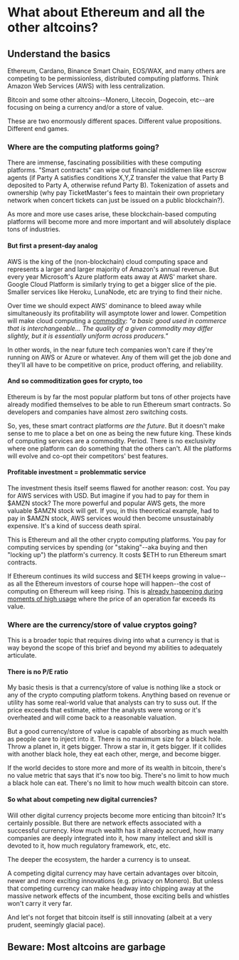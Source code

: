 # What about Ethereum and all the other altcoins?

## Understand the basics
Ethereum, Cardano, Binance Smart Chain, EOS/WAX, and many others are competing to be permissionless, distributed computing platforms. Think Amazon Web Services (AWS) with less centralization.

Bitcoin and some other altcoins--Monero, Litecoin, Dogecoin, etc--are focusing on being a currency and/or a store of value.

These are two enormously different spaces. Different value propositions. Different end games.

### Where are the computing platforms going?
There are immense, fascinating possibilities with these computing platforms. "Smart contracts" can wipe out financial middlemen like escrow agents (if Party A satisfies conditions X,Y,Z transfer the value that Party B deposited to Party A, otherwise refund Party B). Tokenization of assets and ownership (why pay TicketMaster's fees to maintain their own proprietary network when concert tickets can just be issued on a public blockchain?).

As more and more use cases arise, these blockchain-based computing platforms will become more and more important and will absolutely displace tons of industries.

#### But first a present-day analog
AWS is the king of the (non-blockchain) cloud computing space and represents a larger and larger majority of Amazon's annual revenue. But every year Microsoft's Azure platform eats away at AWS' market share. Google Cloud Platform is similarly trying to get a bigger slice of the pie. Smaller services like Heroku, LunaNode, etc are trying to find their niche.

Over time we should expect AWS' dominance to bleed away while simultaneously its profitability will asymptote lower and lower. Competition will make cloud computing a [commodity](https://www.investopedia.com/terms/c/commodity.asp): _"a basic good used in commerce that is interchangeable... The quality of a given commodity may differ slightly, but it is essentially uniform across producers."_

In other words, in the near future tech companies won't care if they're running on AWS or Azure or whatever. Any of them will get the job done and they'll all have to be competitive on price, product offering, and reliability.

#### And so commoditization goes for crypto, too
Ethereum is by far the most popular platform but tons of other projects have already modified themselves to be able to run Ethereum smart contracts. So developers and companies have almost zero switching costs.

So, yes, these smart contract platforms _are the future_. But it doesn't make sense to me to place a bet on one as being the new future king. These kinds of computing services are a commodity. Period. There is no exclusivity where one platform can do something that the others can't. All the platforms will evolve and co-opt their competitors' best features.

#### Profitable investment = problemmatic service
The investment thesis itself seems flawed for another reason: cost. You pay for AWS services with USD. But imagine if you had to pay for them in $AMZN stock? The more powerful and popular AWS gets, the more valuable $AMZN stock will get. If you, in this theoretical example, had to pay in $AMZN stock, AWS services would then become unsustainably expensive. It's a kind of success death spiral.

This is Ethereum and all the other crypto computing platforms. You pay for computing services by spending (or "staking"--aka buying and then "locking up") the platform's currency. It costs $ETH to run Ethereum smart contracts.

If Ethereum continues its wild success and $ETH keeps growing in value--as all the Ethereum investors of course hope will happen--the cost of computing on Ethereum will keep rising. This is [already happening during moments of high usage](https://www.coindesk.com/high-gas-fees-prevent-ethereum-from-being-ethereum) where the price of an operation far exceeds its value.


### Where are the currency/store of value cryptos going?
This is a broader topic that requires diving into what a currency is that is way beyond the scope of this brief and beyond my abilities to adequately articulate.

#### There is no P/E ratio
My basic thesis is that a currency/store of value is nothing like a stock or any of the crypto computing platform tokens. Anything based on revenue or utility has some real-world value that analysts can try to suss out. If the price exceeds that estimate, either the analysts were wrong or it's overheated and will come back to a reasonable valuation.

But a good currency/store of value is capable of absorbing as much wealth as people care to inject into it. There is no maximum size for a black hole. Throw a planet in, it gets bigger. Throw a star in, it gets bigger. If it collides with another black hole, they eat each other, merge, and become bigger.

If the world decides to store more and more of its wealth in bitcoin, there's no value metric that says that it's now too big. There's no limit to how much a black hole can eat. There's no limit to how much wealth bitcoin can store.

#### So what about competing new digital currencies?
Will other digital currency projects become more enticing than bitcoin? It's certainly possible. But there are network effects associated with a successful currency. How much wealth has it already accrued, how many companies are deeply integrated into it, how many intellect and skill is devoted to it, how much regulatory framework, etc, etc.

The deeper the ecosystem, the harder a currency is to unseat.

A competing digital currency may have certain advantages over bitcoin, newer and more exciting innovations (e.g. privacy on Monero). But unless that competing currency can make headway into chipping away at the massive network effects of the incumbent, those exciting bells and whistles won't carry it very far.

And let's not forget that bitcoin itself is still innovating (albeit at a very prudent, seemingly glacial pace).

## Beware: Most altcoins are garbage
